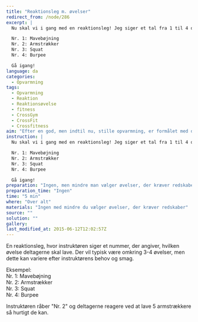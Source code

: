 ```yaml
---
title: "Reaktionsleg m. øvelser"
redirect_from: /node/286
excerpt: |
  Nu skal vi i gang med en reaktionsleg! Jeg siger et tal fra 1 til 4 og alt efter hvilket tal jeg siger laver I 5 gentagelser af en af følgerne øvelser:  

  Nr. 1: Mavebøjning  
  Nr. 2: Armstrækker  
  Nr. 3: Squat  
  Nr. 4: Burpee

  Gå igang!
language: da
categories: 
  - Opvarmning
tags: 
  - Opvarmning
  - Reaktion
  - Reaktionsøvelse
  - fitness
  - CrossGym
  - CrossFit
  - Crossfitness
aim: "Efter en god, men indtil nu, stille opvarmning, er formålet med denne opvarmning at få den sidste varme i kroppen inden det for alvor går i gang."
instruction: |
  Nu skal vi i gang med en reaktionsleg! Jeg siger et tal fra 1 til 4 og alt efter hvilket tal jeg siger laver I 5 gentagelser af en af følgerne øvelser:  

  Nr. 1: Mavebøjning  
  Nr. 2: Armstrækker  
  Nr. 3: Squat  
  Nr. 4: Burpee

  Gå igang!
preparation: "Ingen, men mindre man vælger øvelser, der kræver redskaber."
preparation_time: "Ingen"
time: "5 min"
where: "Over alt"
materials: "Ingen med mindre du vælger øvelser, der kræver redskaber"
source: ""
solution: ""
gallery:
last_modified_at: 2015-06-12T12:02:57Z
---
```

En reaktionsleg, hvor instruktøren siger et nummer, der angiver, hvilken øvelse deltagerne skal lave. Der vil typisk være omkring 3-4 øvelser, men dette kan variere efter instruktørens behov og smag.

Eksempel:  
Nr. 1: Mavebøjning  
Nr. 2: Armstrækker  
Nr. 3: Squat  
Nr. 4: Burpee

Instruktøren råber "Nr. 2" og deltagerne reagere ved at lave 5 armstrækkere så hurtigt de kan.

